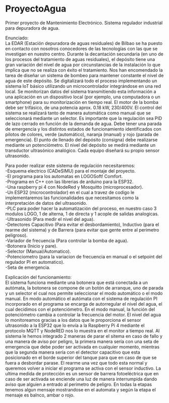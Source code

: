 # ProyectoAgua
Primer proyecto de Mantenimiento Electrónico. Sistema regulador industrial para depuradora de agua.

Enunciado:<br/>
La EDAR (Estación depuradora de aguas residuales) de Bilbao se ha puesto en contacto con nosotros conocedores de las tecnologías con las que se investigan en nuestro centro. Durante la decantación secundaria (en uno de los procesos del tratamiento de aguas residuales), el depósito tiene una gran variación del nivel de agua por circunstancias de la instalación lo que implica que no se realiza con éxito el tratamiento. Nos han encomendado la tarea de diseñar un sistema de bombeo para mantener constante el nivel de agua de este depósito.
Se digitalizará todo el proceso implementando un sistema IoT básico utilizando un microcontrolador integrándose en una red local. Se monitorizan datos del sistema transmitiendo esta información a una aplicación en un dispositivo local (por ejemplo, una computadora o un smartphone) para su monitorización en tiempo real.
El motor de la bomba debe ser trifásico, de una potencia aprox. 0.18 kW, 230/400V.
El control del sistema se realizará tanto de manera automática como manual que se seleccionará mediante un selector. Es importante que la regulación sea PID de lazo cerrado en función de la demanda de agua. Debe tener una parada de emergencia y los distintos estados de funcionamiento identificados con pilotos de colores, verde (automático), naranja (manual) y rojo (parada de emergencia). El punto de llenado del depósito (consigna) debe realizarse mediante un potenciómetro. El nivel del depósito se medirá mediante un transductor ultrasónico analógico. Cada equipo diseñará su propio sensor ultrasonido.

Para poder realizar este sistema de regulación necesitaremos:<br/>
-Esquema electrico (CADeSIMU) para el montaje del proyecto.<br/>
-El programa para los automatas en LOGOSoft! Comfort.<br/>
-Programa en C++ con las librerias de arduino para la ESP32.<br/>
-Una raspberry pi 4 con NodeRed y Mosquitto (microprocesador).<br/>
-Un ESP32 (microcontrolador) en el cual a travez de codigo le implementaremos las funcionalidades que necesitamos como la interpretación de datos del ultrasonido.<br/>
-PLC para poder hacer la automatización del proceso, en nuestro caso 3 modulos LOGO, 1 de alterna, 1 de directa y 1 acople de salidas analogicas.<br/>
-Ultrasonido (Para medir el nivel del agua).<br/>
-Detectores Capacitivo (Para evitar el desbordamiento), Inductivo (para el rearme del sistema) y de Barrera (para evitar que gente entre al perimetro peligroso).<br/>
-Variador de frecuencia (Para controlar la bomba de agua).<br/>
-Botonera (Inicio y pare).<br/>
-Selector (Manual/Automatico).<br/>
-Potenciometro (para la variacion de frecuencia en manual o el setpoint del regulador PI en automatico).<br/>
-Seta de emergencia.<br/>

Explicación del funcionamiento:<br/>
El sistema funciona mediante una botonera que está conectada a un autómata, la botonera se compone de un botón de arranque, uno de parada y un selector el cual nos permite seleccionar el modo automático o el modo manual.
En modo automático el autómata con el sistema de regulación PI incorporado en el programa se encarga de autorregular el nivel del agua, el cual decidimos con el potenciómetro.
En el modo manual, la función del potenciómetro cambia a controlar la frecuencia del motor.
El nivel del agua lo monitoreamos gracias a los datos que le proporciona el sensor ultrasonido a la ESP32 que lo envía a la Raspberry Pi 4 mediante el protocolo MQTT y NodeRED nos lo muestra en el monitor a tiempo real.
Al sistema le hemos integrado 2 maneras de parar el sitema en caso de fallo y una manera de aviso por peligro, la primera manera sería con una seta de emergencia que debe poder ser activada en cualquier momento, mientras que la segunda manera sería con el detector capacitivo que esta posicionado en el borde superior del tanque para que en caso de que se fuera a desbordar parase. El rearme una vez que todo esta normal y queremos volver a iniciar el programa se activa con el sensor inductivo.
La ultima medida de protección es un sensor de barrera fotoeléctrica que en caso de ser activada se enciende una luz de manera interrumpida dando aviso que alguien a entrado al perimetro de peligro.
En todas la etapas tenemos algun mensaje mostrandose en el automata y según la etapa el mensaje es balnco, ambar o rojo.
